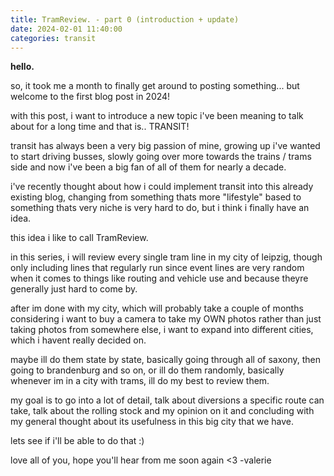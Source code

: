 ```yaml
---
title: TramReview. - part 0 (introduction + update)
date: 2024-02-01 11:40:00
categories: transit
---
```


**hello.**

so, it took me a month to finally get around to posting something... but welcome to the first blog post in 2024!

with this post, i want to introduce a new topic i've been meaning to talk about for a long time and that is.. TRANSIT!

transit has always been a very big passion of mine, growing up i've wanted to start driving busses, slowly going over more towards
the trains / trams side and now i've been a big fan of all of them for nearly a decade.

i've recently thought about how i could implement transit into this already existing blog, changing from something thats more
"lifestyle" based to something thats very niche is very hard to do, but i think i finally have an idea.

this idea i like to call TramReview.

in this series, i will review every single tram line in my city of leipzig, though only including lines that regularly run since event lines are very random when it comes to things like routing and vehicle use and because theyre generally just hard to come by.

after im done with my city, which will probably take a couple of months considering i want to buy a camera to take my OWN photos rather than just taking photos from somewhere else,
i want to expand into different cities, which i havent really decided on.

maybe ill do them state by state, basically going through all of saxony, then going to brandenburg and so on, or ill do them randomly, basically whenever im in a city with trams, ill do my best to review them.


my goal is to go into a lot of detail, talk about diversions a specific route can take, talk about the rolling stock and my opinion on it and concluding with my general thought about its usefulness in this big city that we have.

lets see if i'll be able to do that :)


love all of you, hope you'll hear from me soon again <3
-valerie
